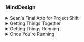 ### MindDesign
<details>
  <summary>Sean's Final App for Project Shift</summary> 
* [This application allows for the creation and eventual 3D printing of custom things.]
* [Optimized for Heroku deployment, with the api folder serving both back and front end.]
* [Stack is Mongo/Express/React/Redux/Node.js]
</details>
<details>
  <summary>Getting Things Together</summary> 
* [Navigate to /api folder, run 'npm install' on your local machine for dependencies.]
* [Navigate to /api/client folder, run 'npm install' on your local machine for dependencies.]
</details>
<details>
  <summary>Getting Things Running</summary> 
* [Within your terminal, after the above installations have run successfully: ]
  * [run 'npm start' within the /api/client folder, to start the React app (default to localhost:3000).]
  * [run 'node server.js' within the /api folder, or use basic launch configuration within something like VS Code.]
</details>
<details>
  <summary>Once You're Running</summary> 
* [Navigate to localhost:3000, and start drawing!]
* [As of the latest release, the tiger.svg won't directly download. We're working on that, and agree that it is awesome.]
* [You will be able to sign in, and must do so in order to save your designs on the site - but you can download them for free!]
</details>
